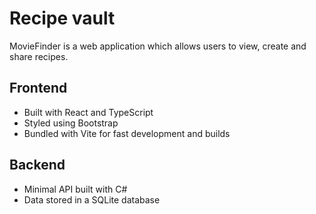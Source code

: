 # Recipe vault

MovieFinder is a web application which allows users to view, create and share recipes.

## Frontend

- Built with React and TypeScript
- Styled using Bootstrap
- Bundled with Vite for fast development and builds

## Backend

- Minimal API built with C#
- Data stored in a SQLite database
